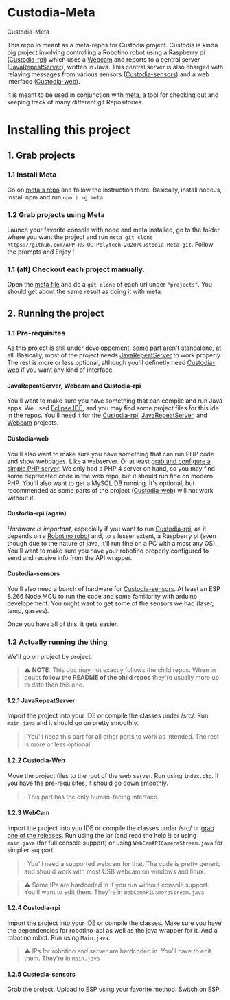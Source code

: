 # Custodia-Meta
Custodia-Meta

This repo in meant as a meta-repos for Custodia project. Custodia is kinda big project involving controlling a Robotino robot using a Raspberry pi ([Custodia-rpi](https://github.com/APP-RS-OC-Polytech-2020/custodia-rpi)) which uses a [Webcam](https://github.com/APP-RS-OC-Polytech-2020/JavaCamServer.git) and reports to a central server ([JavaRepeatServer](https://github.com/APP-RS-OC-Polytech-2020/JavaRepeatServer)), written in Java. This central server is also charged with relaying messages from various sensors ([Custodia-sensors](https://github.com/APP-RS-OC-Polytech-2020/custodia-sensors)) and a web interface ([Custodia-web](https://github.com/APP-RS-OC-Polytech-2020/custodia-web)).

It is meant to be used in conjunction with [meta](https://github.com/mateodelnorte/meta), a tool for checking out and keeping track of many different git Repositories.

# Installing this project

## 1. Grab projects
### 1.1 Install Meta

Go on [meta's repo](https://github.com/mateodelnorte/meta) and follow the instruction there. Basically, install nodeJs, install npm and run `npm i -g meta`

### 1.2 Grab projects using Meta

Launch your favorite console with node and meta installed, go to the folder where you want the project and run `meta git clone https://github.com/APP-RS-OC-Polytech-2020/Custodia-Meta.git`. Follow the prompts and Enjoy !

### 1.1 (alt) Checkout each project manually.

Open the [meta file](.meta) and do a `git clone` of each url under `"projects"`. You should get about the same result as doing it with meta.

## 2. Running the project
### 1.1 Pre-requisites
As this project is still under developpement, some part aren't standalone, at all. Basically, most of the project needs [JavaRepeatServer](https://github.com/APP-RS-OC-Polytech-2020/JavaRepeatServer) to work properly. The rest is more or less optional, although you'll definetly need [Custodia-web](https://github.com/APP-RS-OC-Polytech-2020/custodia-web) if you want any kind of interface.

#### JavaRepeatServer, Webcam and Custodia-rpi
You'll want to make sure you have something that can compile and run Java apps. We used [Eclipse IDE](https://www.eclipse.org/ide/), and you may find some project files for this ide in the repos. You'll need it for the [Custodia-rpi](https://github.com/APP-RS-OC-Polytech-2020/custodia-rpi), [JavaRepeatServer](https://github.com/APP-RS-OC-Polytech-2020/JavaRepeatServer), and [Webcam](https://github.com/APP-RS-OC-Polytech-2020/JavaCamServer.git) projects.

#### Custodia-web
You'll also want to make sure you have something that can run PHP code and show webpages. Like a webserver. Or at least [grab and configure a simple PHP server](http://php.net/manual/en/features.commandline.webserver.php). We only had a PHP 4 server on hand, so you may find some deprecated code in the web repo, but it should run fine on modern PHP. You'll also want to get a MySQL DB running. It's optional, but recommended as some parts of the project ([Custodia-web](https://github.com/APP-RS-OC-Polytech-2020/custodia-web)) will not work without it.

#### Custodia-rpi (again)
*Hardware is important*, especially if you want to run [Custodia-rpi](https://github.com/APP-RS-OC-Polytech-2020/custodia-rpi), as it depends on a [Robotino robot](http://en.wikipedia.org/wiki/Robotino) and, to a lesser extent, a Raspberry pi (even though due to the nature of java, it'll run fine on a PC with almost any OS). You'll want to make sure you have your robotino properly configured to send and receive info from the API wrapper.

#### Custodia-sensors
You'll also need a bunch of hardware for [Custodia-sensors](https://github.com/APP-RS-OC-Polytech-2020/custodia-sensors). At least an ESP 8.266 Node MCU to run the code and some familiarity with arduino developement. You might want to get some of the sensors we had (laser, temp, gasses).

Once you have all of this, it gets easier.

### 1.2 Actually running the thing
We'll go on project by project.
> :warning: **NOTE:** This doc may not exactly follows the child repos. When in doubt **follow the README of the child repos** they're usually more up to date than this one.

#### 1.2.1 JavaRepeatServer
Import the project into your IDE or compile the classes under /src/. Run `main.java` and it should go on pretty smoothly.
> :information_source: You'll need this part for all other parts to work as intended. The rest is more or less optional

#### 1.2.2 Custodia-Web
Move the project files to the root of the web server. Run using `index.php`. If you have the pre-requisites, it should go down smoothly.
> :information_source: This part has the only human-facing interface.

#### 1.2.3 WebCam
Import the project into you IDE or compile the classes under /src/ or [grab one of the releases](https://github.com/APP-RS-OC-Polytech-2020/JavaCamServer/releases). Run using the jar (and read the help !) or using `main.java` (for full console support) or using `WebCamAPICameraStream.java` for simplier support.

> :information_source: You'll need a supported webcam for that. The code is pretty generic and should work with most USB webcam on windows and linux.

> :warning: Some IPs are hardcoded in if you run without console support. You'll want to edit them. They're in `WebCamAPICameraStream.java`

#### 1.2.4 Custodia-rpi
Import the project into your IDE or compile the classes. Make sure you have the dependencies for robotino-api as well as the java wrapper for it. And a robotino robot. Run using `Main.java`.

> :warning: IPs for robotino and server are hardcoded in. You'll have to edit them. They're in `Main.java`

#### 1.2.5 Custodia-sensors
Grab the project. Upload to ESP using your favorite method. Switch on ESP.
